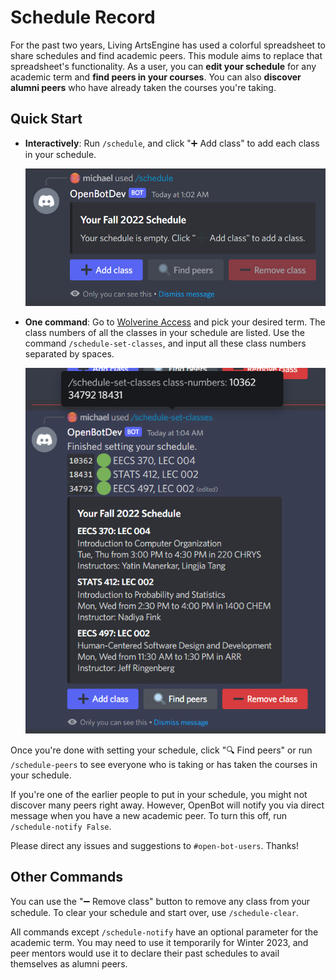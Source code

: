 # Schedule Record

For the past two years, Living ArtsEngine has used a colorful spreadsheet to share schedules and find academic peers.
This module aims to replace that spreadsheet's functionality.
As a user, you can **edit your schedule** for any academic term and **find peers in your courses**.
You can also **discover alumni peers** who have already taken the courses you're taking.

## Quick Start

- **Interactively**: Run `/schedule`, and click "➕ Add class" to add each class in your schedule.

  ![Interactive example](schedule-record-interactive.png)

- **One command**: Go to [Wolverine Access](https://wolverineaccess.umich.edu/launch-task/all/backpacking) and pick your desired term. The class numbers of all the classes in your schedule are listed. Use the command `/schedule-set-classes`, and input all these class numbers separated by spaces.

  ![Command example](schedule-record-command.png)

Once you're done with setting your schedule, click "🔍 Find peers" or run `/schedule-peers` to see everyone who is taking or has taken the courses in your schedule.

If you're one of the earlier people to put in your schedule, you might not discover many peers right away. However, OpenBot will notify you via direct message when you have a new academic peer. To turn this off, run `/schedule-notify False`.

Please direct any issues and suggestions to `#open-bot-users`. Thanks!

## Other Commands

You can use the "➖ Remove class" button to remove any class from your schedule. To clear your schedule and start over, use `/schedule-clear`.

All commands except `/schedule-notify` have an optional parameter for the academic term. You may need to use it temporarily for Winter 2023, and peer mentors would use it to declare their past schedules to avail themselves as alumni peers.
